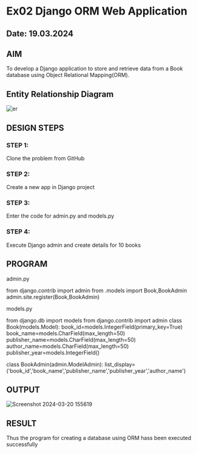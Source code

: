 # Ex02 Django ORM Web Application
## Date: 19.03.2024

## AIM
To develop a Django application to store and retrieve data from a Book database using Object Relational Mapping(ORM).

## Entity Relationship Diagram

![er ](https://github.com/amirthaviswanathan05/ORM/assets/149035397/ba1371e8-9200-4045-89b5-811afdc638f4)


## DESIGN STEPS

### STEP 1:
Clone the problem from GitHub

### STEP 2:
Create a new app in Django project

### STEP 3:
Enter the code for admin.py and models.py

### STEP 4:
Execute Django admin and create details for 10 books

## PROGRAM

admin.py

from django.contrib import admin
from .models import Book,BookAdmin
admin.site.register(Book,BookAdmin)

models.py

from django.db import models
from django.contrib import admin
class Book(models.Model):
    book_id=models.IntegerField(primary_key=True)
    book_name=models.CharField(max_length=50)
    publisher_name=models.CharField(max_length=50)
    author_name=models.CharField(max_length=50)
    publisher_year=models.IntegerField()

class BookAdmin(admin.ModelAdmin):
    list_display=('book_id','book_name','publisher_name','publisher_year','author_name')

## OUTPUT

![Screenshot 2024-03-20 155619](https://github.com/amirthaviswanathan05/ORM/assets/149035397/284d73af-05e6-49bf-824f-722ac0d5e316)



## RESULT
Thus the program for creating a database using ORM hass been executed successfully
